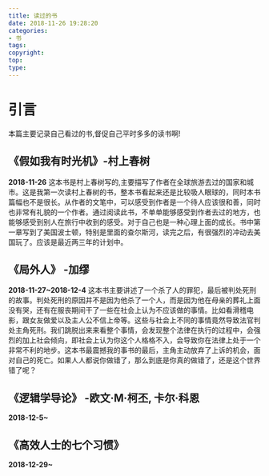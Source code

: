 ```yaml
---
title: 读过的书
date: 2018-11-26 19:28:20
categories:
- 书
tags:
copyright:
top:
type:
---
```


# 引言

本篇主要记录自己看过的书,督促自己平时多多的读书啊!

## 《假如我有时光机》-村上春树

**2018-11-26**
这本书是村上春树写的,主要描写了作者在全球旅游去过的国家和城市。这是我第一次读村上春树的书，整本书看起来还是比较吸人眼球的，同时本书篇幅也不是很长。从作者的文笔中，可以感受到作者是一个待人应该很和善，同时也非常有礼貌的一个作者。通过阅读此书，不单单能够感受到作者去过的地方，也能够感受到别人在旅行中收到的感受。对于自己也是一种心理上面的成长。书中第一章写到了美国波士顿，特别是里面的查尔斯河，读完之后，有很强烈的冲动去美国玩了。应该是最近两三年的计划中。

## 《局外人》 -加缪

**2018-11-27~2018-12-4**
这本书主要讲述了一个杀了人的罪犯，最后被判处死刑的故事。判处死刑的原因并不是因为他杀了一个人，而是因为他在母亲的葬礼上面没有哭，还有在服丧期间干了一些在社会上认为不应该做的事情。比如看滑稽电影，跟女友做爱以及主人公不信上帝等。这些与社会上不同的事情竟然导致法官判处主角死刑。我们跳脱出来来看整个事情，会发现整个法律在执行的过程中，会强烈的加上社会倾向，即社会上认为你这个人格格不入，会导致你在法律上处于一个非常不利的地步。这本书最震撼我的事书的最后，主角主动放弃了上诉的机会，面对自己的死亡。如果人人都说你做错了，那么到底是你真的做错了，还是这个世界错了呢？

## 《逻辑学导论》 -欧文·M·柯丕, 卡尔·科恩

**2018-12-5~**

## 《高效人士的七个习惯》

**2018-12-29~**